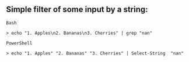 ## Simple filter of some input by a string:

`Bash`
```
> echo "1. Apples\n2. Bananas\n3. Cherries" | grep "nan" 
```

`PowerShell`
```
> echo "1. Apples" "2. Bananas" "3. Cherries" | Select-String  "nan"      
```
